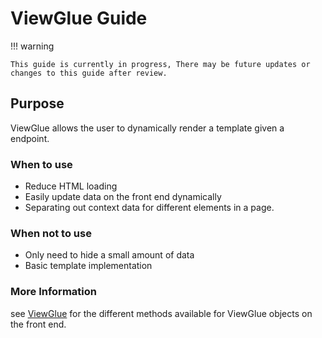 # ViewGlue Guide

!!! warning

    This guide is currently in progress, There may be future updates or changes to this guide after review.

## Purpose
ViewGlue allows the user to dynamically render a template given a endpoint.

### When to use
- Reduce HTML loading
- Easily update data on the front end dynamically
- Separating out context data for different elements in a page.

### When not to use
- Only need to hide a small amount of data
- Basic template implementation 


### More Information
see [ViewGlue](http://django-glue.stratusadv.com/api/javascript/view_glue/)
for the different methods available for ViewGlue objects on the front end.
